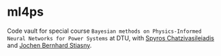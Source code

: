 # ml4ps
Code vault for special course `Bayesian methods on Physics-Informed Neural Networks for Power Systems` at DTU, with [Spyros Chatzivasileiadis](http://www.chatziva.com/) and [Jochen Bernhard Stiasny](https://github.com/jbesty).
